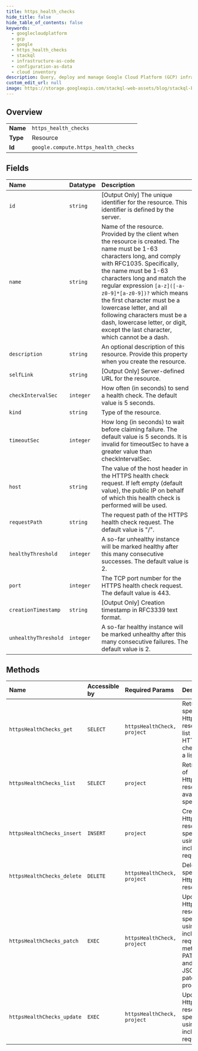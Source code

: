 ```yaml
---
title: https_health_checks
hide_title: false
hide_table_of_contents: false
keywords:
  - googlecloudplatform
  - gcp
  - google
  - https_health_checks
  - stackql
  - infrastructure-as-code
  - configuration-as-data
  - cloud inventory
description: Query, deploy and manage Google Cloud Platform (GCP) infrastructure and resources using SQL
custom_edit_url: null
image: https://storage.googleapis.com/stackql-web-assets/blog/stackql-blog-post-featured-image.png
---
```

  
    

## Overview
<table><tbody>
<tr><td><b>Name</b></td><td><code>https_health_checks</code></td></tr>
<tr><td><b>Type</b></td><td>Resource</td></tr>
<tr><td><b>Id</b></td><td><code>google.compute.https_health_checks</code></td></tr>
</tbody></table>

## Fields
| Name | Datatype | Description |
|:-----|:---------|:------------|
| `id` | `string` | [Output Only] The unique identifier for the resource. This identifier is defined by the server. |
| `name` | `string` | Name of the resource. Provided by the client when the resource is created. The name must be 1-63 characters long, and comply with RFC1035. Specifically, the name must be 1-63 characters long and match the regular expression `[a-z]([-a-z0-9]*[a-z0-9])?` which means the first character must be a lowercase letter, and all following characters must be a dash, lowercase letter, or digit, except the last character, which cannot be a dash. |
| `description` | `string` | An optional description of this resource. Provide this property when you create the resource. |
| `selfLink` | `string` | [Output Only] Server-defined URL for the resource. |
| `checkIntervalSec` | `integer` | How often (in seconds) to send a health check. The default value is 5 seconds. |
| `kind` | `string` | Type of the resource. |
| `timeoutSec` | `integer` | How long (in seconds) to wait before claiming failure. The default value is 5 seconds. It is invalid for timeoutSec to have a greater value than checkIntervalSec. |
| `host` | `string` | The value of the host header in the HTTPS health check request. If left empty (default value), the public IP on behalf of which this health check is performed will be used. |
| `requestPath` | `string` | The request path of the HTTPS health check request. The default value is "/". |
| `healthyThreshold` | `integer` | A so-far unhealthy instance will be marked healthy after this many consecutive successes. The default value is 2. |
| `port` | `integer` | The TCP port number for the HTTPS health check request. The default value is 443. |
| `creationTimestamp` | `string` | [Output Only] Creation timestamp in RFC3339 text format. |
| `unhealthyThreshold` | `integer` | A so-far healthy instance will be marked unhealthy after this many consecutive failures. The default value is 2. |
## Methods
| Name | Accessible by | Required Params | Description |
|:-----|:--------------|:----------------|:------------|
| `httpsHealthChecks_get` | `SELECT` | `httpsHealthCheck, project` | Returns the specified HttpsHealthCheck resource. Gets a list of available HTTPS health checks by making a list() request. |
| `httpsHealthChecks_list` | `SELECT` | `project` | Retrieves the list of HttpsHealthCheck resources available to the specified project. |
| `httpsHealthChecks_insert` | `INSERT` | `project` | Creates a HttpsHealthCheck resource in the specified project using the data included in the request. |
| `httpsHealthChecks_delete` | `DELETE` | `httpsHealthCheck, project` | Deletes the specified HttpsHealthCheck resource. |
| `httpsHealthChecks_patch` | `EXEC` | `httpsHealthCheck, project` | Updates a HttpsHealthCheck resource in the specified project using the data included in the request. This method supports PATCH semantics and uses the JSON merge patch format and processing rules. |
| `httpsHealthChecks_update` | `EXEC` | `httpsHealthCheck, project` | Updates a HttpsHealthCheck resource in the specified project using the data included in the request. |
